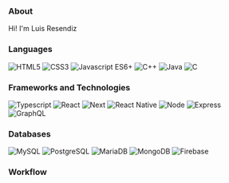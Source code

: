 ### About

Hi! I'm Luis Resendiz

<!--
**luisresendiz734/luisresendiz734** is a ✨ _special_ ✨ repository because its `README.md` (this file) appears on your GitHub profile.

Here are some ideas to get you started:

- 🔭 I’m currently working on ...
- 🌱 I’m currently learning ...
- 👯 I’m looking to collaborate on ...
- 🤔 I’m looking for help with ...
- 💬 Ask me about ...
- 📫 How to reach me: ...
- 😄 Pronouns: ...
- ⚡ Fun fact: ...
-->
### Languages
![HTML5](https://img.shields.io/badge/-HTML5-000000?style=flat-square&logo=html5&logoColor=E34F26)
![CSS3](https://img.shields.io/badge/-CSS3-000000?style=flat-square&logo=css3&logoColor=1572B6)
![Javascript ES6+](https://img.shields.io/badge/-Javascript%20ES6+-000000?style=flat-square&logo=javascript)
![C++](https://img.shields.io/badge/-C++-000000?style=flat-square&logo=cplusplus&logoColor=00599C)
![Java](https://img.shields.io/badge/-Java-000000?style=flat-square&logo=java&logoColor=EC1C24)
![C](https://img.shields.io/badge/-ANSI%20C-000000?style=flat-square&logo=c&logoColor=A8B9CC)

### Frameworks and Technologies
![Typescript](https://img.shields.io/badge/-Typescript-000000?style=flat-square&logo=typescript&logoColor=3178C6)
![React](https://img.shields.io/badge/-React-000000?style=flat-square&logo=react&logoColor=61DAFB)
![Next](https://img.shields.io/badge/-Next-000000?style=flat-square&logo=nextdotjs&logoColor=white)
![React Native](https://img.shields.io/badge/-React%20Native-000000?style=flat-square&logo=react&logoColor=61DAFB)
![Node](https://img.shields.io/badge/-Node-000000?style=flat-square&logo=nodedotjs&logoColor=339933)
![Express](https://img.shields.io/badge/-Express-000000?style=flat-square&logo=express&logoColor=white)
![GraphQL](https://img.shields.io/badge/-GraphQL-000000?style=flat-square&logo=graphql&logoColor=E10098)

### Databases
![MySQL](https://img.shields.io/badge/-MySQL-000000?style=flat-square&logo=mysql&logoColor=4479A1)
![PostgreSQL](https://img.shields.io/badge/-PostgreSQL-000000?style=flat-square&logo=postgresql&logoColor=4169E1)
![MariaDB](https://img.shields.io/badge/-MariaDB-000000?style=flat-square&logo=mariadb&logoColor=003545)
![MongoDB](https://img.shields.io/badge/-MongoDB-000000?style=flat-square&logo=mongodb&logoColor=47A248)
![Firebase](https://img.shields.io/badge/-Firebase-000000?style=flat-square&logo=firebase&logoColor=FFCA28)

### Workflow
![]()
![]()
![]()
![]()
![]()
![]()
![]()
![]()

